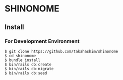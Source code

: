 # SHINONOME

## Install

### For Development Environment

```console
$ git clone https://github.com/takahashim/shinonome
$ cd shinonome
$ bundle install
$ bin/rails db:create
$ bin/rails db:migrate
$ bin/rails db:seed
```

